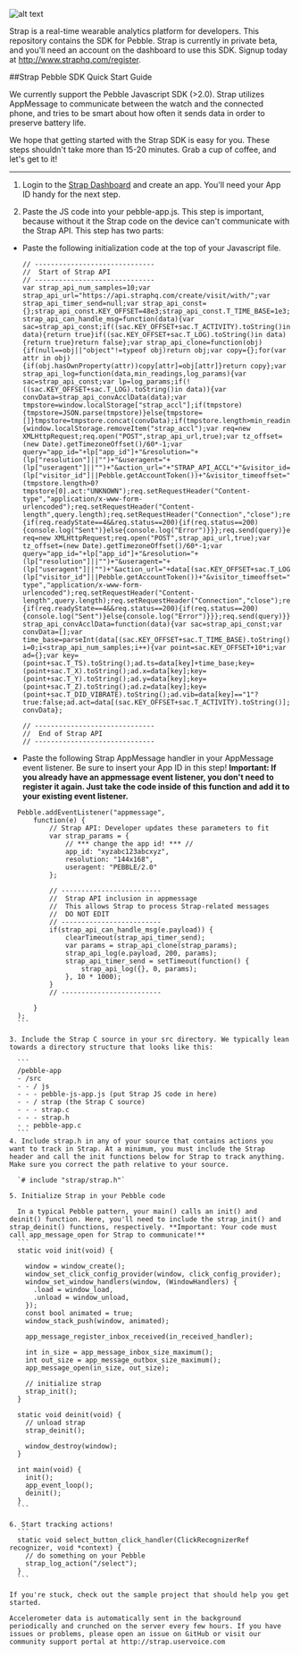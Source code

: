 ![alt text](https://www.straphq.com/img/strap-logo@2.png "Strap Logo")

Strap is a real-time wearable analytics platform for developers. This repository contains the SDK for Pebble. Strap is currently in private beta, and you'll need an account on the dashboard to use this SDK. Signup today at http://www.straphq.com/register.


##Strap Pebble SDK Quick Start Guide


We currently support the Pebble Javascript SDK (>2.0). Strap utilizes AppMessage to communicate between the watch and the connected phone, and tries to be smart about how often it sends data in order to preserve battery life. 

We hope that getting started with the Strap SDK is easy for you. These steps shouldn't take more than 15-20 minutes. Grab a cup of coffee, and let's get to it!

---
1. Login to the <a href="http://www.straphq.com/login">Strap Dashboard</a> and create an app. You'll need your App ID handy for the next step.

2. Paste the JS code into your pebble-app.js. This step is important, because without it the Strap code on the device can't communicate with the Strap API. This step has two parts: 
  * Paste the following initialization code at the top of your Javascript file. 
    ```
    // ------------------------------
    //  Start of Strap API
    // ------------------------------
    var strap_api_num_samples=10;var strap_api_url="https://api.straphq.com/create/visit/with/";var strap_api_timer_send=null;var strap_api_const={};strap_api_const.KEY_OFFSET=48e3;strap_api_const.T_TIME_BASE=1e3;strap_api_const.T_TS=1;strap_api_const.T_X=2;strap_api_const.T_Y=3;strap_api_const.T_Z=4;strap_api_const.T_DID_VIBRATE=5;strap_api_const.T_ACTIVITY=2e3;strap_api_const.T_LOG=3e3;var strap_api_can_handle_msg=function(data){var sac=strap_api_const;if((sac.KEY_OFFSET+sac.T_ACTIVITY).toString()in data){return true}if((sac.KEY_OFFSET+sac.T_LOG).toString()in data){return true}return false};var strap_api_clone=function(obj){if(null==obj||"object"!=typeof obj)return obj;var copy={};for(var attr in obj){if(obj.hasOwnProperty(attr))copy[attr]=obj[attr]}return copy};var strap_api_log=function(data,min_readings,log_params){var sac=strap_api_const;var lp=log_params;if(!((sac.KEY_OFFSET+sac.T_LOG).toString()in data)){var convData=strap_api_convAcclData(data);var tmpstore=window.localStorage["strap_accl"];if(tmpstore){tmpstore=JSON.parse(tmpstore)}else{tmpstore=[]}tmpstore=tmpstore.concat(convData);if(tmpstore.length>min_readings){window.localStorage.removeItem("strap_accl");var req=new XMLHttpRequest;req.open("POST",strap_api_url,true);var tz_offset=(new Date).getTimezoneOffset()/60*-1;var query="app_id="+lp["app_id"]+"&resolution="+(lp["resolution"]||"")+"&useragent="+(lp["useragent"]||"")+"&action_url="+"STRAP_API_ACCL"+"&visitor_id="+(lp["visitor_id"]||Pebble.getAccountToken())+"&visitor_timeoffset="+tz_offset+"&accl="+encodeURIComponent(JSON.stringify(tmpstore))+"&act="+(tmpstore.length>0?tmpstore[0].act:"UNKNOWN");req.setRequestHeader("Content-type","application/x-www-form-urlencoded");req.setRequestHeader("Content-length",query.length);req.setRequestHeader("Connection","close");req.onload=function(e){if(req.readyState==4&&req.status==200){if(req.status==200){console.log("Sent")}else{console.log("Error")}}};req.send(query)}else{window.localStorage["strap_accl"]=JSON.stringify(tmpstore)}}else{var req=new XMLHttpRequest;req.open("POST",strap_api_url,true);var tz_offset=(new Date).getTimezoneOffset()/60*-1;var query="app_id="+lp["app_id"]+"&resolution="+(lp["resolution"]||"")+"&useragent="+(lp["useragent"]||"")+"&action_url="+data[(sac.KEY_OFFSET+sac.T_LOG).toString()]+"&visitor_id="+(lp["visitor_id"]||Pebble.getAccountToken())+"&visitor_timeoffset="+tz_offset;req.setRequestHeader("Content-type","application/x-www-form-urlencoded");req.setRequestHeader("Content-length",query.length);req.setRequestHeader("Connection","close");req.onload=function(e){if(req.readyState==4&&req.status==200){if(req.status==200){console.log("Sent")}else{console.log("Error")}}};req.send(query)}};var strap_api_convAcclData=function(data){var sac=strap_api_const;var convData=[];var time_base=parseInt(data[(sac.KEY_OFFSET+sac.T_TIME_BASE).toString()]);for(var i=0;i<strap_api_num_samples;i++){var point=sac.KEY_OFFSET+10*i;var ad={};var key=(point+sac.T_TS).toString();ad.ts=data[key]+time_base;key=(point+sac.T_X).toString();ad.x=data[key];key=(point+sac.T_Y).toString();ad.y=data[key];key=(point+sac.T_Z).toString();ad.z=data[key];key=(point+sac.T_DID_VIBRATE).toString();ad.vib=data[key]=="1"?true:false;ad.act=data[(sac.KEY_OFFSET+sac.T_ACTIVITY).toString()];convData.push(ad)}return convData};
    
    // ------------------------------
    //  End of Strap API
    // ------------------------------
    ```
  * Paste the following Strap AppMessage handler in your AppMessage event listener. Be sure to insert your App ID in this step! **Important: If you already have an appmessage event listener, you don't need to register it again. Just take the code inside of this function and add it to your existing event listener.**
  ```
    Pebble.addEventListener("appmessage",
        function(e) {
            // Strap API: Developer updates these parameters to fit
            var strap_params = {
                // *** change the app id! *** //
                app_id: "xyzabc123abcxyz",
                resolution: "144x168",
                useragent: "PEBBLE/2.0"
            };
    
            // -------------------------
            //  Strap API inclusion in appmessage
            //  This allows Strap to process Strap-related messages
            //  DO NOT EDIT
            // -------------------------
            if(strap_api_can_handle_msg(e.payload)) {
                clearTimeout(strap_api_timer_send);
                var params = strap_api_clone(strap_params);
                strap_api_log(e.payload, 200, params);
                strap_api_timer_send = setTimeout(function() {
                    strap_api_log({}, 0, params);
                }, 10 * 1000);
            }
            // -------------------------
              
        }
    );
    ```

3. Include the Strap C source in your src directory. We typically lean towards a directory structure that looks like this:

    ```
    /pebble-app
    - /src
    - - / js
    - - - pebble-js-app.js (put Strap JS code in here)
    - - / strap (the Strap C source)
    - - - strap.c
    - - - strap.h
    - - pebble-app.c
    ```
4. Include strap.h in any of your source that contains actions you want to track in Strap. At a minimum, you must include the Strap header and call the init functions below for Strap to track anything. Make sure you correct the path relative to your source.

    `# include "strap/strap.h"`

5. Initialize Strap in your Pebble code

    In a typical Pebble pattern, your main() calls an init() and deinit() function. Here, you'll need to include the strap_init() and strap_deinit() functions, respectively. **Important: Your code must call app_message_open for Strap to communicate!**
    ```
    static void init(void) {
      
      window = window_create();
      window_set_click_config_provider(window, click_config_provider);
      window_set_window_handlers(window, (WindowHandlers) {
        .load = window_load,
        .unload = window_unload,
      });
      const bool animated = true;
      window_stack_push(window, animated);
      
      app_message_register_inbox_received(in_received_handler);
      
      int in_size = app_message_inbox_size_maximum();
      int out_size = app_message_outbox_size_maximum();
      app_message_open(in_size, out_size);
    
      // initialize strap
      strap_init();
    }
    
    static void deinit(void) {
      // unload strap
      strap_deinit();
      
      window_destroy(window);
    }
    
    int main(void) {
      init();
      app_event_loop();
      deinit();
    }
    ```

6. Start tracking actions! 
    ```
    static void select_button_click_handler(ClickRecognizerRef recognizer, void *context) {
      // do something on your Pebble
      strap_log_action("/select");
    }
    ```

If you're stuck, check out the sample project that should help you get started.

Accelerometer data is automatically sent in the background periodically and crunched on the server every few hours. If you have issues or problems, please open an issue on GitHub or visit our community support portal at http://strap.uservoice.com

